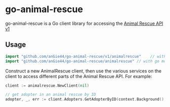 # go-animal-rescue

go-animal-rescue is a Go client library for accessing the [Animal Rescue API v1](https://github.com/anGie44/animal-rescue/tree/v1.0)

## Usage ##

```go
import "github.com/anGie44/go-animal-rescue/v1/animalrescue"	// with go modules enabled (GO111MODULE=on or outside GOPATH)
import "github.com/anGie44/go-animal-rescue/animalrescue" // with go modules disabled
```

Construct a new AnimalRescue client, then use the various services on the client to
access different parts of the Animal Rescue API. For example:

```go
client := animalrescue.NewClient(nil)

// get adopter in an animal rescue by ID
adopter, _, err := client.Adopters.GetAdopterByID(context.Background(), 111)
```
